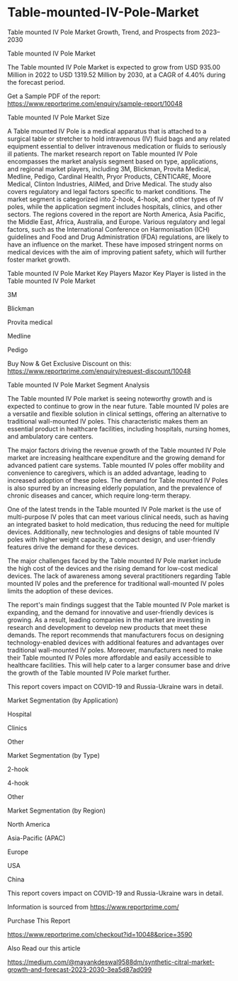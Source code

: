 # Table-mounted-IV-Pole-Market
Table mounted IV Pole Market Growth, Trend, and Prospects from 2023–2030

Table mounted IV Pole Market

The Table mounted IV Pole Market is expected to grow from USD 935.00 Million in 2022 to USD 1319.52 Million by 2030, at a CAGR of 4.40% during the forecast period.

Get a Sample PDF of the report: https://www.reportprime.com/enquiry/sample-report/10048

Table mounted IV Pole Market Size

A Table mounted IV Pole is a medical apparatus that is attached to a surgical table or stretcher to hold intravenous (IV) fluid bags and any related equipment essential to deliver intravenous medication or fluids to seriously ill patients. The market research report on Table mounted IV Pole encompasses the market analysis segment based on type, applications, and regional market players, including 3M, Blickman, Provita Medical, Medline, Pedigo, Cardinal Health, Pryor Products, CENTICARE, Moore Medical, Clinton Industries, AliMed, and Drive Medical. The study also covers regulatory and legal factors specific to market conditions. The market segment is categorized into 2-hook, 4-hook, and other types of IV poles, while the application segment includes hospitals, clinics, and other sectors. The regions covered in the report are North America, Asia Pacific, the Middle East, Africa, Australia, and Europe. Various regulatory and legal factors, such as the International Conference on Harmonisation (ICH) guidelines and Food and Drug Administration (FDA) regulations, are likely to have an influence on the market. These have imposed stringent norms on medical devices with the aim of improving patient safety, which will further foster market growth.

Table mounted IV Pole Market Key Players
Mazor Key Player is listed in the Table mounted IV Pole Market

3M

Blickman

Provita medical

Medline

Pedigo

Buy Now & Get Exclusive Discount on this: https://www.reportprime.com/enquiry/request-discount/10048

Table mounted IV Pole Market Segment Analysis

The Table mounted IV Pole market is seeing noteworthy growth and is expected to continue to grow in the near future. Table mounted IV poles are a versatile and flexible solution in clinical settings, offering an alternative to traditional wall-mounted IV poles. This characteristic makes them an essential product in healthcare facilities, including hospitals, nursing homes, and ambulatory care centers.

The major factors driving the revenue growth of the Table mounted IV Pole market are increasing healthcare expenditure and the growing demand for advanced patient care systems. Table mounted IV poles offer mobility and convenience to caregivers, which is an added advantage, leading to increased adoption of these poles. The demand for Table mounted IV Poles is also spurred by an increasing elderly population, and the prevalence of chronic diseases and cancer, which require long-term therapy.

One of the latest trends in the Table mounted IV Pole market is the use of multi-purpose IV poles that can meet various clinical needs, such as having an integrated basket to hold medication, thus reducing the need for multiple devices. Additionally, new technologies and designs of table mounted IV poles with higher weight capacity, a compact design, and user-friendly features drive the demand for these devices.

The major challenges faced by the Table mounted IV Pole market include the high cost of the devices and the rising demand for low-cost medical devices. The lack of awareness among several practitioners regarding Table mounted IV poles and the preference for traditional wall-mounted IV poles limits the adoption of these devices.

The report's main findings suggest that the Table mounted IV Pole market is expanding, and the demand for innovative and user-friendly devices is growing. As a result, leading companies in the market are investing in research and development to develop new products that meet these demands. The report recommends that manufacturers focus on designing technology-enabled devices with additional features and advantages over traditional wall-mounted IV poles. Moreover, manufacturers need to make their Table mounted IV Poles more affordable and easily accessible to healthcare facilities. This will help cater to a larger consumer base and drive the growth of the Table mounted IV Pole market further.

This report covers impact on COVID-19 and Russia-Ukraine wars in detail.

Market Segmentation (by Application)

Hospital

Clinics

Other

Market Segmentation (by Type)

2-hook

4-hook

Other

Market Segmentation (by Region)

North America

Asia-Pacific (APAC)

Europe

USA

China

This report covers impact on COVID-19 and Russia-Ukraine wars in detail.

Information is sourced from https://www.reportprime.com/

Purchase This Report

https://www.reportprime.com/checkout?id=10048&price=3590

Also Read our this article

https://medium.com/@mayankdeswal9588dm/synthetic-citral-market-growth-and-forecast-2023-2030-3ea5d87ad099
